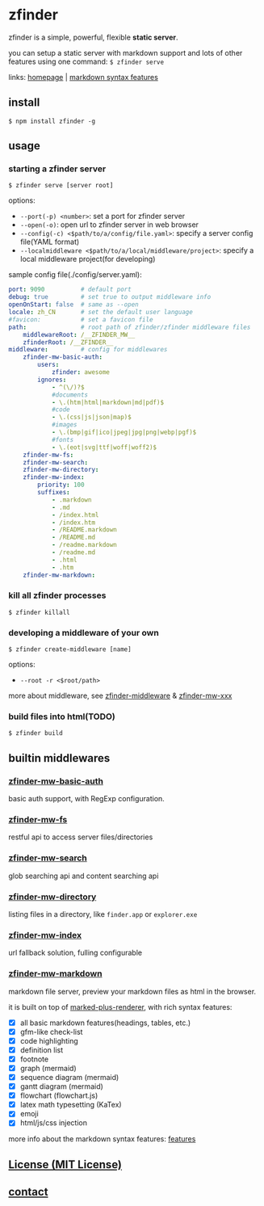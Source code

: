 # zfinder

zfinder is a simple, powerful, flexible **static server**.

you can setup a static server with markdown support and lots of other features using one command: `$ zfinder serve`

links: [homepage](http://zfinder.github.io/zfinder/) | [markdown syntax features](http://leungwensen.github.io/marked-plus-renderer/demo/features.html)

## install

```
$ npm install zfinder -g
```

## usage

### starting a zfinder server

```
$ zfinder serve [server root]
```

options:

* `--port(-p) <number>`: set a port for zfinder server
* `--open(-o)`: open url to zfinder server in web browser
* `--config(-c) <$path/to/a/config/file.yaml>`: specify a server config file(YAML format)
* `--localmiddleware <$path/to/a/local/middleware/project>`: specify a local middleware project(for developing)

sample config file(./config/server.yaml):

```yaml
port: 9090          # default port
debug: true         # set true to output middleware info
openOnStart: false  # same as --open
locale: zh_CN       # set the default user language
#favicon:           # set a favicon file
path:               # root path of zfinder/zfinder middleware files
    middlewareRoot: /__ZFINDER_MW__
    zfinderRoot: /__ZFINDER__
middleware:         # config for middlewares
    zfinder-mw-basic-auth:
        users:
            zfinder: awesome
        ignores:
            - ^(\/)?$
            #documents
            - \.(htm|html|markdown|md|pdf)$
            #code
            - \.(css|js|json|map)$
            #images
            - \.(bmp|gif|ico|jpeg|jpg|png|webp|pgf)$
            #fonts
            - \.(eot|svg|ttf|woff|woff2)$
    zfinder-mw-fs:
    zfinder-mw-search:
    zfinder-mw-directory:
    zfinder-mw-index:
        priority: 100
        suffixes:
            - .markdown
            - .md
            - /index.html
            - /index.htm
            - /README.markdown
            - /README.md
            - /readme.markdown
            - /readme.md
            - .html
            - .htm
    zfinder-mw-markdown:
```

### kill all zfinder processes

```
$ zfinder killall
```

### developing a middleware of your own

```
$ zfinder create-middleware [name]
```

options:

* `--root -r <$root/path>`

more about middleware, see [zfinder-middleware](https://github.com/zfinder?utf8=%E2%9C%93&query=zfinder-middleware) & [zfinder-mw-xxx](https://github.com/zfinder?utf8=%E2%9C%93&query=zfinder-mw)

### build files into html(TODO)

```
$ zfinder build
```

## builtin middlewares

### [zfinder-mw-basic-auth](https://github.com/zfinder/zfinder-mw-basic-auth)

basic auth support, with RegExp configuration.

### [zfinder-mw-fs](https://github.com/zfinder/zfinder-mw-fs)

restful api to access server files/directories

### [zfinder-mw-search](https://github.com/zfinder/zfinder-mw-search)

glob searching api and content searching api

### [zfinder-mw-directory](https://github.com/zfinder/zfinder-mw-directory)

listing files in a directory, like `finder.app` or `explorer.exe`

### [zfinder-mw-index](https://github.com/zfinder/zfinder-mw-index)

url fallback solution, fulling configurable

### [zfinder-mw-markdown](https://github.com/zfinder/zfinder-mw-markdown)

markdown file server, preview your markdown files as html in the browser.

it is built on top of [marked-plus-renderer](https://github.com/leungwensen/marked-plus-renderer), with rich syntax features:

- [x] all basic markdown features(headings, tables, etc.)
- [x] gfm-like check-list
- [x] code highlighting
- [x] definition list
- [x] footnote
- [x] graph (mermaid)
- [x] sequence diagram (mermaid)
- [x] gantt diagram (mermaid)
- [x] flowchart (flowchart.js)
- [x] latex math typesetting (KaTex)
- [x] emoji
- [x] html/js/css injection

more info about the markdown syntax features: [features](http://leungwensen.github.io/marked-plus-renderer/demo/features.html)

## [License (MIT License)](./LICENSE)

## [contact](https://github.com/leungwensen)
 
